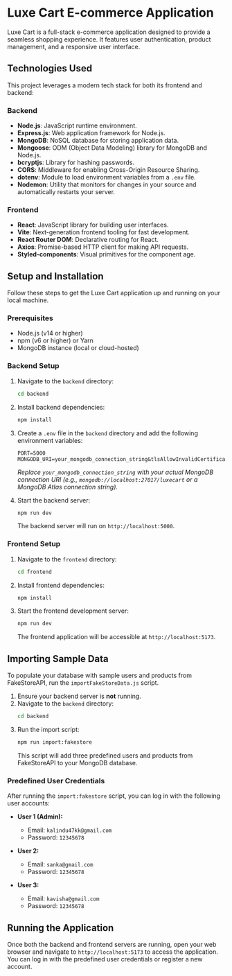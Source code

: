 
# Luxe Cart E-commerce Application

Luxe Cart is a full-stack e-commerce application designed to provide a seamless shopping experience. It features user authentication, product management, and a responsive user interface.

## Technologies Used

This project leverages a modern tech stack for both its frontend and backend:

### Backend
- **Node.js**: JavaScript runtime environment.
- **Express.js**: Web application framework for Node.js.
- **MongoDB**: NoSQL database for storing application data.
- **Mongoose**: ODM (Object Data Modeling) library for MongoDB and Node.js.
- **bcryptjs**: Library for hashing passwords.
- **CORS**: Middleware for enabling Cross-Origin Resource Sharing.
- **dotenv**: Module to load environment variables from a `.env` file.
- **Nodemon**: Utility that monitors for changes in your source and automatically restarts your server.

### Frontend
- **React**: JavaScript library for building user interfaces.
- **Vite**: Next-generation frontend tooling for fast development.
- **React Router DOM**: Declarative routing for React.
- **Axios**: Promise-based HTTP client for making API requests.
- **Styled-components**: Visual primitives for the component age.

## Setup and Installation

Follow these steps to get the Luxe Cart application up and running on your local machine.

### Prerequisites
- Node.js (v14 or higher)
- npm (v6 or higher) or Yarn
- MongoDB instance (local or cloud-hosted)

### Backend Setup
1. Navigate to the `backend` directory:
   ```bash
   cd backend
   ```
2. Install backend dependencies:
   ```bash
   npm install
   ```
3. Create a `.env` file in the `backend` directory and add the following environment variables:
   ```
   PORT=5000
   MONGODB_URI=your_mongodb_connection_string&tlsAllowInvalidCertificates=true
   ```
   *Replace `your_mongodb_connection_string` with your actual MongoDB connection URI (e.g., `mongodb://localhost:27017/luxecart` or a MongoDB Atlas connection string).* 

4. Start the backend server:
   ```bash
   npm run dev
   ```
   The backend server will run on `http://localhost:5000`.

### Frontend Setup
1. Navigate to the `frontend` directory:
   ```bash
   cd frontend
   ```
2. Install frontend dependencies:
   ```bash
   npm install
   ```
 
3. Start the frontend development server:
   ```bash
   npm run dev
   ```
   The frontend application will be accessible at `http://localhost:5173`.

## Importing Sample Data

To populate your database with sample users and products from FakeStoreAPI, run the `importFakeStoreData.js` script.

1. Ensure your backend server is **not** running.
2. Navigate to the `backend` directory:
   ```bash
   cd backend
   ```
3. Run the import script:
   ```bash
   npm run import:fakestore
   ```
   This script will add three predefined users and products from FakeStoreAPI to your MongoDB database.

### Predefined User Credentials

After running the `import:fakestore` script, you can log in with the following user accounts:

- **User 1 (Admin):**
  - Email: `kalindu47kk@gmail.com`
  - Password: `12345678`

- **User 2:**
  - Email: `sanka@gmail.com`
  - Password: `12345678`

- **User 3:**
  - Email: `kavisha@gmail.com`
  - Password: `12345678`

## Running the Application

Once both the backend and frontend servers are running, open your web browser and navigate to `http://localhost:5173` to access the application. You can log in with the predefined user credentials or register a new account.

